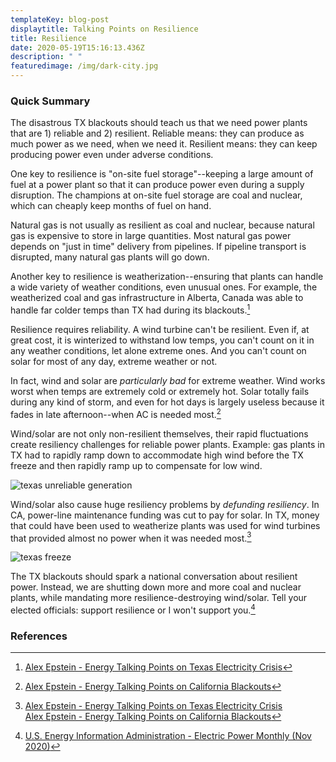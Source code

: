 ```yaml
---
templateKey: blog-post
displaytitle: Talking Points on Resilience
title: Resilience
date: 2020-05-19T15:16:13.436Z
description: " "
featuredimage: /img/dark-city.jpg
---
```

### Quick Summary

The disastrous TX blackouts should teach us that we need power plants that are 1) reliable and 2) resilient. Reliable means: they can produce as much power as we need, when we need it. Resilient means: they can keep producing power even under adverse conditions.

One key to resilience is "on-site fuel storage"--keeping a large amount of fuel at a power plant so that it can produce power even during a supply disruption. The champions at on-site fuel storage are coal and nuclear, which can cheaply keep months of fuel on hand.

Natural gas is not usually as resilient as coal and nuclear, because natural gas is expensive to store in large quantities. Most natural gas power depends on "just in time" delivery from pipelines. If pipeline transport is disrupted, many natural gas plants will go down.

Another key to resilience is weatherization--ensuring that plants can handle a wide variety of weather conditions, even unusual ones. For example, the weatherized coal and gas infrastructure in Alberta, Canada was able to handle far colder temps than TX had during its blackouts.[^1]

Resilience requires reliability. A wind turbine can't be resilient. Even if, at great cost, it is winterized to withstand low temps, you can't count on it in any weather conditions, let alone extreme ones. And you can't count on solar for most of any day, extreme weather or not.

In fact, wind and solar are *particularly bad* for extreme weather. Wind works worst when temps are extremely cold or extremely hot. Solar totally fails during any kind of storm, and even for hot days is largely useless because it fades in late afternoon--when AC is needed most.[^2]

Wind/solar are not only non-resilient themselves, their rapid fluctuations create resiliency challenges for reliable power plants. Example: gas plants in TX had to rapidly ramp down to accommodate high wind before the TX freeze and then rapidly ramp up to compensate for low wind.

![texas unreliable generation](/img/6-ercot.png)

Wind/solar also cause huge resiliency problems by *defunding resiliency*. In CA, power-line maintenance funding was cut to pay for solar. In TX, money that could have been used to weatherize plants was used for wind turbines that provided almost no power when it was needed most.[^3]

![texas freeze ](/img/tx-freeze.png)

The TX blackouts should spark a national conversation about resilient power. Instead, we are shutting down more and more coal and nuclear plants, while mandating more resilience-destroying wind/solar. Tell your elected officials: support resilience or I won't support you.[^4]


### References

[^1]: [Alex Epstein - Energy Talking Points on Texas Electricity Crisis](https://energytalkingpoints.com/texas-electricity-crisis/)

[^2]: [Alex Epstein - Energy Talking Points on California Blackouts](https://energytalkingpoints.com/california-blackouts/)

[^3]:
    [Alex Epstein - Energy Talking Points on Texas Electricity Crisis](https://energytalkingpoints.com/texas-electricity-crisis/)\
    [Alex Epstein - Energy Talking Points on California Blackouts](https://energytalkingpoints.com/california-blackouts/)

[^4]: [U.S. Energy Information Administration - Electric Power Monthly (Nov 2020)](https://www.eia.gov/electricity/monthly/epm_table_grapher.php?t=table_6_06)